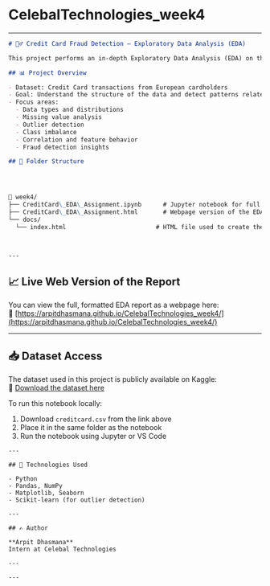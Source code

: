 # CelebalTechnologies_week4

---

```markdown
# 🕵️‍♂️ Credit Card Fraud Detection – Exploratory Data Analysis (EDA)

This project performs an in-depth Exploratory Data Analysis (EDA) on the **Credit Card Fraud Detection dataset** to uncover hidden patterns, class imbalance, outliers, and insights useful for modeling.

## 📊 Project Overview

- Dataset: Credit Card transactions from European cardholders
- Goal: Understand the structure of the data and detect patterns related to fraudulent transactions
- Focus areas:
  - Data types and distributions
  - Missing value analysis
  - Outlier detection
  - Class imbalance
  - Correlation and feature behavior
  - Fraud detection insights

## 📂 Folder Structure




📁 week4/
├── CreditCard\_EDA\_Assignment.ipynb      # Jupyter notebook for full EDA
├── CreditCard\_EDA\_Assignment.html       # Webpage version of the EDA
└── docs/
  └── index.html                         # HTML file used to create the webpage



---
```
## 📈 Live Web Version of the Report

You can view the full, formatted EDA report as a webpage here:  
🔗 [https://arpitdhasmana.github.io/CelebalTechnologies_week4/](https://arpitdhasmana.github.io/CelebalTechnologies_week4/)

---

## 📥 Dataset Access

The dataset used in this project is publicly available on Kaggle:  
🔗 [Download the dataset here](https://www.kaggle.com/datasets/mlg-ulb/creditcardfraud)

To run this notebook locally:
1. Download `creditcard.csv` from the link above
2. Place it in the same folder as the notebook
3. Run the notebook using Jupyter or VS Code

```
---

## 📌 Technologies Used

- Python
- Pandas, NumPy
- Matplotlib, Seaborn
- Scikit-learn (for outlier detection)

---

## ✍️ Author

**Arpit Dhasmana**  
Intern at Celebal Technologies

---

---

